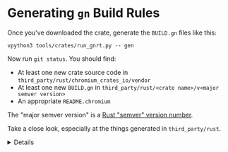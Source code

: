 # Generating `gn` Build Rules

Once you've downloaded the crate, generate the `BUILD.gn` files like this:

```shell
vpython3 tools/crates/run_gnrt.py -- gen
```

Now run `git status`. You should find:

- At least one new crate source code in
  `third_party/rust/chromium_crates_io/vendor`
- At least one new `BUILD.gn` in
  `third_party/rust/<crate name>/v<major semver version>`
- An appropriate `README.chromium`

The "major semver version" is a [Rust "semver" version number][0].

Take a close look, especially at the things generated in `third_party/rust`.

<details>

Talk a little about semver --- and specifically the way that in Chromium it's to
allow multiple incompatible versions of a crate, which is discouraged but
sometimes necessary in the Cargo ecosystem.

</details>

[0]: https://doc.rust-lang.org/cargo/reference/semver.html
